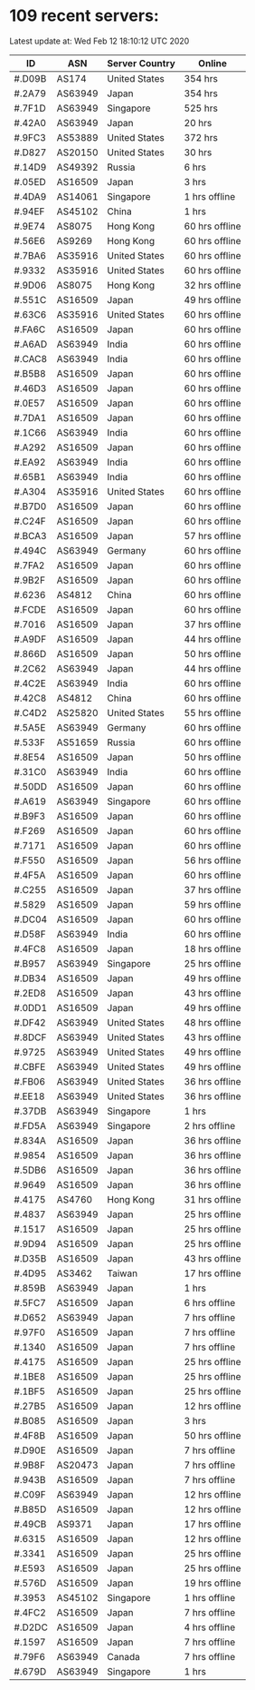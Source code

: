 # 109 recent servers:

Latest update at: Wed Feb 12 18:10:12 UTC 2020

| ID | ASN | Server Country | Online |
| -- | --- | -------------- | ------ |
| #.D09B | AS174 | United States | 354 hrs |
| #.2A79 | AS63949 | Japan | 354 hrs |
| #.7F1D | AS63949 | Singapore | 525 hrs |
| #.42A0 | AS63949 | Japan | 20 hrs |
| #.9FC3 | AS53889 | United States | 372 hrs |
| #.D827 | AS20150 | United States | 30 hrs |
| #.14D9 | AS49392 | Russia | 6 hrs |
| #.05ED | AS16509 | Japan | 3 hrs |
| #.4DA9 | AS14061 | Singapore | 1 hrs offline |
| #.94EF | AS45102 | China | 1 hrs |
| #.9E74 | AS8075 | Hong Kong | 60 hrs offline |
| #.56E6 | AS9269 | Hong Kong | 60 hrs offline |
| #.7BA6 | AS35916 | United States | 60 hrs offline |
| #.9332 | AS35916 | United States | 60 hrs offline |
| #.9D06 | AS8075 | Hong Kong | 32 hrs offline |
| #.551C | AS16509 | Japan | 49 hrs offline |
| #.63C6 | AS35916 | United States | 60 hrs offline |
| #.FA6C | AS16509 | Japan | 60 hrs offline |
| #.A6AD | AS63949 | India | 60 hrs offline |
| #.CAC8 | AS63949 | India | 60 hrs offline |
| #.B5B8 | AS16509 | Japan | 60 hrs offline |
| #.46D3 | AS16509 | Japan | 60 hrs offline |
| #.0E57 | AS16509 | Japan | 60 hrs offline |
| #.7DA1 | AS16509 | Japan | 60 hrs offline |
| #.1C66 | AS63949 | India | 60 hrs offline |
| #.A292 | AS16509 | Japan | 60 hrs offline |
| #.EA92 | AS63949 | India | 60 hrs offline |
| #.65B1 | AS63949 | India | 60 hrs offline |
| #.A304 | AS35916 | United States | 60 hrs offline |
| #.B7D0 | AS16509 | Japan | 60 hrs offline |
| #.C24F | AS16509 | Japan | 60 hrs offline |
| #.BCA3 | AS16509 | Japan | 57 hrs offline |
| #.494C | AS63949 | Germany | 60 hrs offline |
| #.7FA2 | AS16509 | Japan | 60 hrs offline |
| #.9B2F | AS16509 | Japan | 60 hrs offline |
| #.6236 | AS4812 | China | 60 hrs offline |
| #.FCDE | AS16509 | Japan | 60 hrs offline |
| #.7016 | AS16509 | Japan | 37 hrs offline |
| #.A9DF | AS16509 | Japan | 44 hrs offline |
| #.866D | AS16509 | Japan | 50 hrs offline |
| #.2C62 | AS63949 | Japan | 44 hrs offline |
| #.4C2E | AS63949 | India | 60 hrs offline |
| #.42C8 | AS4812 | China | 60 hrs offline |
| #.C4D2 | AS25820 | United States | 55 hrs offline |
| #.5A5E | AS63949 | Germany | 60 hrs offline |
| #.533F | AS51659 | Russia | 60 hrs offline |
| #.8E54 | AS16509 | Japan | 50 hrs offline |
| #.31C0 | AS63949 | India | 60 hrs offline |
| #.50DD | AS16509 | Japan | 60 hrs offline |
| #.A619 | AS63949 | Singapore | 60 hrs offline |
| #.B9F3 | AS16509 | Japan | 60 hrs offline |
| #.F269 | AS16509 | Japan | 60 hrs offline |
| #.7171 | AS16509 | Japan | 60 hrs offline |
| #.F550 | AS16509 | Japan | 56 hrs offline |
| #.4F5A | AS16509 | Japan | 60 hrs offline |
| #.C255 | AS16509 | Japan | 37 hrs offline |
| #.5829 | AS16509 | Japan | 59 hrs offline |
| #.DC04 | AS16509 | Japan | 60 hrs offline |
| #.D58F | AS63949 | India | 60 hrs offline |
| #.4FC8 | AS16509 | Japan | 18 hrs offline |
| #.B957 | AS63949 | Singapore | 25 hrs offline |
| #.DB34 | AS16509 | Japan | 49 hrs offline |
| #.2ED8 | AS16509 | Japan | 43 hrs offline |
| #.0DD1 | AS16509 | Japan | 49 hrs offline |
| #.DF42 | AS63949 | United States | 48 hrs offline |
| #.8DCF | AS63949 | United States | 43 hrs offline |
| #.9725 | AS63949 | United States | 49 hrs offline |
| #.CBFE | AS63949 | United States | 49 hrs offline |
| #.FB06 | AS63949 | United States | 36 hrs offline |
| #.EE18 | AS63949 | United States | 36 hrs offline |
| #.37DB | AS63949 | Singapore | 1 hrs |
| #.FD5A | AS63949 | Singapore | 2 hrs offline |
| #.834A | AS16509 | Japan | 36 hrs offline |
| #.9854 | AS16509 | Japan | 36 hrs offline |
| #.5DB6 | AS16509 | Japan | 36 hrs offline |
| #.9649 | AS16509 | Japan | 36 hrs offline |
| #.4175 | AS4760 | Hong Kong | 31 hrs offline |
| #.4837 | AS63949 | Japan | 25 hrs offline |
| #.1517 | AS16509 | Japan | 25 hrs offline |
| #.9D94 | AS16509 | Japan | 25 hrs offline |
| #.D35B | AS16509 | Japan | 43 hrs offline |
| #.4D95 | AS3462 | Taiwan | 17 hrs offline |
| #.859B | AS63949 | Japan | 1 hrs |
| #.5FC7 | AS16509 | Japan | 6 hrs offline |
| #.D652 | AS63949 | Japan | 7 hrs offline |
| #.97F0 | AS16509 | Japan | 7 hrs offline |
| #.1340 | AS16509 | Japan | 7 hrs offline |
| #.4175 | AS16509 | Japan | 25 hrs offline |
| #.1BE8 | AS16509 | Japan | 25 hrs offline |
| #.1BF5 | AS16509 | Japan | 25 hrs offline |
| #.27B5 | AS16509 | Japan | 12 hrs offline |
| #.B085 | AS16509 | Japan | 3 hrs |
| #.4F8B | AS16509 | Japan | 50 hrs offline |
| #.D90E | AS16509 | Japan | 7 hrs offline |
| #.9B8F | AS20473 | Japan | 7 hrs offline |
| #.943B | AS16509 | Japan | 7 hrs offline |
| #.C09F | AS63949 | Japan | 12 hrs offline |
| #.B85D | AS16509 | Japan | 12 hrs offline |
| #.49CB | AS9371 | Japan | 17 hrs offline |
| #.6315 | AS16509 | Japan | 12 hrs offline |
| #.3341 | AS16509 | Japan | 25 hrs offline |
| #.E593 | AS16509 | Japan | 25 hrs offline |
| #.576D | AS16509 | Japan | 19 hrs offline |
| #.3953 | AS45102 | Singapore | 1 hrs offline |
| #.4FC2 | AS16509 | Japan | 7 hrs offline |
| #.D2DC | AS16509 | Japan | 4 hrs offline |
| #.1597 | AS16509 | Japan | 7 hrs offline |
| #.79F6 | AS63949 | Canada | 7 hrs offline |
| #.679D | AS63949 | Singapore | 1 hrs |

